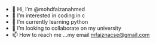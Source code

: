- 👋 Hi, I’m @mohdfaizanahmed
- 👀 I’m interested in coding in c
- 🌱 I’m currently learning python
- 💞️ I’m looking to collaborate on my university
- 📫 How to reach me ...my email mfaiznacse@gmail.com

<!---
mohdfaizanahmed/mohdfaizanahmed is a ✨ special ✨ repository because its `README.md` (this file) appears on your GitHub profile.
You can click the Preview link to take a look at your changes.
--->
